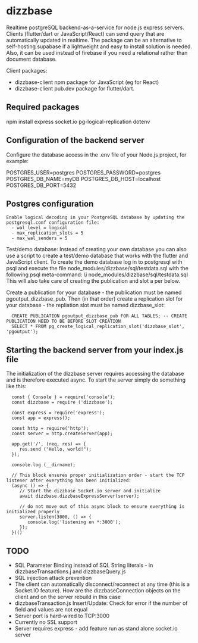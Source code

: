 # dizzbase
Realtime postgreSQL backend-as-a-service for node.js express servers.
Clients (flutter/dart or JavaScript/React) can send query that are automatically updated in realtime.
The package can be an alternative to self-hosting supabase if a lightweight and easy to install solution is needed.
Also, it can be used instead of firebase if you need a relational rather than document database. 

Client packages:
   - dizzbase-client npm package for JavaScript (eg for React)
   - dizzbase-client pub.dev package for flutter/dart.

## Required packages
npm install express socket.io pg-logical-replication dotenv

## Configuration of the backend server

   Configure the database access in the .env file of your Node.js project, for example:

   POSTGRES_USER=postgres
   POSTGRES_PASSWORD=postgres
   POSTGRES_DB_NAME=myDB
   POSTGRES_DB_HOST=localhost
   POSTGRES_DB_PORT=5432

## Postgres configuration
    Enable logical decoding in your PostgreSQL database by updating the postgresql.conf configuration file: 
      - wal_level = logical 
      - max_replication_slots = 5 
      - max_wal_senders = 5

   Test/demo database: Instead of creating your own database you can also use a script to create a test/demo database that works with the flutter and JavaScript client.
   To create the demo database log in to postgresql with psql and execute the file node_modules/dizzbase/sql/testdata.sql with the following psql meta-command:
      \i node_modules/dizzbase/sql/testdata.sql
   This will also take care of creating the publication and slot a per below.

   Create a publication for your database - the publication must be named pgoutput_dizzbase_pub.
   Then (in that order) create a replication slot for your database - the repliation slot must be named dizzbase_slot:

      CREATE PUBLICATION pgoutput_dizzbase_pub FOR ALL TABLES; -- CREATE PUBLICATION NEED TO BE BEFORE SLOT CREATION
      SELECT * FROM pg_create_logical_replication_slot('dizzbase_slot', 'pgoutput');

## Starting the backend server from your index.js file

   The initialization of the dizzbase server requires accessing the database and is therefore executed async. To start the server simply do something like this:

      const { Console } = require('console');
      const dizzbase = require ('dizzbase');

      const express = require('express');
      const app = express();

      const http = require('http');
      const server = http.createServer(app);

      app.get('/', (req, res) => {
         res.send ("Hello, world!");
      });

      console.log (__dirname);

      // This block ensures proper initialization order - start the TCP listener after everything has been initialized:
      (async () => {
         // Start the dizzbase Socket.io server and initialize
         await dizzbase.dizzbaseExpressServer(server);
         
         // do not move out of this async block to ensure everything is initialized properly
         server.listen(3000, () => {
            console.log('listening on *:3000');
         });    
      })()

## TODO
- SQL Parameter Binding instead of SQL String literals - in dizzbaseTransactions.j and dizzbaseQuery.js
- SQL injection attack prevention
- The client can automatically disconnect/reconnect at any time (this is a Socket.IO feature). How are the dizzbaseConnection objects on the client and on the server rebuild in this case
- dizzbaseTransaction.js Insert/Update: Check for error if the number of field and values are not equal
- Server port is hard-wired to TCP:3000
- Currently no SSL support
- Server requires express - add feature run as stand alone socket.io server

